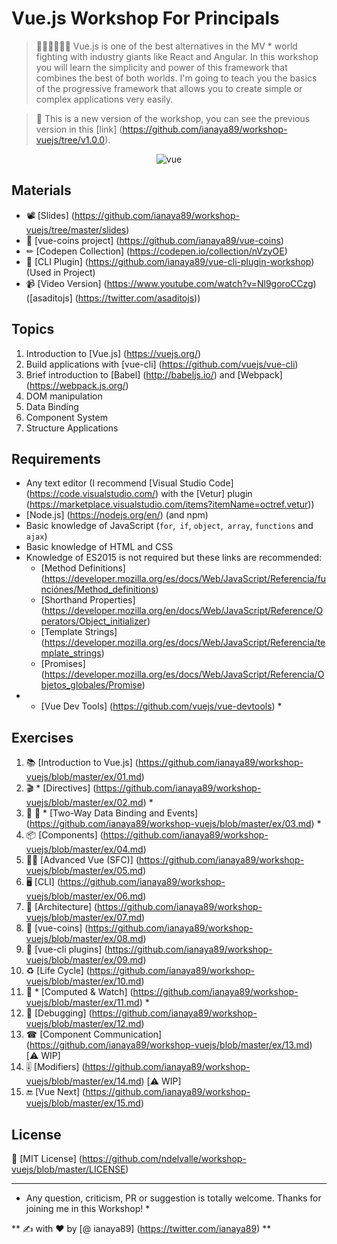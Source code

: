 # Vue.js Workshop For Principals

> 👨‍🏫👩‍🏫🇪🇸 Vue.js is one of the best alternatives in the MV * world fighting with industry giants like React and Angular. In this workshop you will learn the simplicity and power of this framework that combines the best of both worlds. I'm going to teach you the basics of the progressive framework that allows you to create simple or complex applications very easily.

> 🚨 This is a new version of the workshop, you can see the previous version in this [link] (https://github.com/ianaya89/workshop-vuejs/tree/v1.0.0).


<p align = "center">
 <img src = "img / logo-emoji.png" alt = "vue">
</p>

## Materials
* 📽 [Slides] (https://github.com/ianaya89/workshop-vuejs/tree/master/slides)
* 💸 [vue-coins project] (https://github.com/ianaya89/vue-coins)
* ✏ [Codepen Collection] (https://codepen.io/collection/nVzyOE)
* 🔌 [CLI Plugin] (https://github.com/ianaya89/vue-cli-plugin-workshop) (Used in Project)
* 📹 [Video Version] (https://www.youtube.com/watch?v=Nl9goroCCzg) ([asaditojs] (https://twitter.com/asaditojs))

## Topics

1. Introduction to [Vue.js] (https://vuejs.org/)
2. Build applications with [vue-cli] (https://github.com/vuejs/vue-cli)
3. Brief introduction to [Babel] (http://babeljs.io/) and [Webpack] (https://webpack.js.org/)
4. DOM manipulation
5. Data Binding
6. Component System
7. Structure Applications

## Requirements

* Any text editor (I recommend [Visual Studio Code] (https://code.visualstudio.com/) with the [Vetur] plugin (https://marketplace.visualstudio.com/items?itemName=octref.vetur))
* [Node.js] (https://nodejs.org/en/) (and npm)
* Basic knowledge of JavaScript (`for`,` if`, `object`,` array`, `functions` and` ajax`)
* Basic knowledge of HTML and CSS
* Knowledge of ES2015 is not required but these links are recommended:
  * [Method Definitions] (https://developer.mozilla.org/es/docs/Web/JavaScript/Referencia/funciónes/Method_definitions)
  * [Shorthand Properties] (https://developer.mozilla.org/en/docs/Web/JavaScript/Reference/Operators/Object_initializer)
  * [Template Strings] (https://developer.mozilla.org/es/docs/Web/JavaScript/Referencia/template_strings)
  * [Promises] (https://developer.mozilla.org/es/docs/Web/JavaScript/Referencia/Objetos_globales/Promise)
* * [Vue Dev Tools] (https://github.com/vuejs/vue-devtools) *

## Exercises
1. 📚 [Introduction to Vue.js] (https://github.com/ianaya89/workshop-vuejs/blob/master/ex/01.md)
2. 🎬 * [Directives] (https://github.com/ianaya89/workshop-vuejs/blob/master/ex/02.md) *
3. 🔁 📅 * [Two-Way Data Binding and Events] (https://github.com/ianaya89/workshop-vuejs/blob/master/ex/03.md) *
4. 📦 [Components] (https://github.com/ianaya89/workshop-vuejs/blob/master/ex/04.md)
5. 👨‍🎓 [Advanced Vue (SFC)] (https://github.com/ianaya89/workshop-vuejs/blob/master/ex/05.md)
6. 🖥 [CLI] (https://github.com/ianaya89/workshop-vuejs/blob/master/ex/06.md)
7. 👷 [Architecture] (https://github.com/ianaya89/workshop-vuejs/blob/master/ex/07.md)
8. 💸 [vue-coins] (https://github.com/ianaya89/workshop-vuejs/blob/master/ex/08.md)
9. 🔌 [vue-cli plugins] (https://github.com/ianaya89/workshop-vuejs/blob/master/ex/09.md)
10. ♻️ [Life Cycle] (https://github.com/ianaya89/workshop-vuejs/blob/master/ex/10.md)
11. 👀 * [Computed & Watch] (https://github.com/ianaya89/workshop-vuejs/blob/master/ex/11.md) *
12. 🐛 [Debugging] (https://github.com/ianaya89/workshop-vuejs/blob/master/ex/12.md)
13. ☎ [Component Communication] (https://github.com/ianaya89/workshop-vuejs/blob/master/ex/13.md) [⚠️ WIP]
14. 🎚 [Modifiers] (https://github.com/ianaya89/workshop-vuejs/blob/master/ex/14.md) [⚠️ WIP]
15. 🔚 [Vue Next] (https://github.com/ianaya89/workshop-vuejs/blob/master/ex/15.md)

## License
📄 [MIT License] (https://github.com/ndelvalle/workshop-vuejs/blob/master/LICENSE)

---
* Any question, criticism, PR or suggestion is totally welcome.
Thanks for joining me in this Workshop! *

** ✍️ with ❤️ by [@ ianaya89] (https://twitter.com/ianaya89) **

